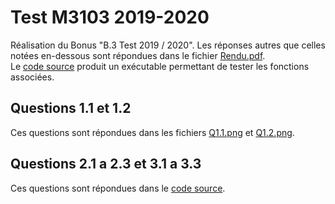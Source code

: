 # Test M3103 2019-2020
Réalisation du Bonus "B.3 Test 2019 / 2020".
Les réponses autres que celles notées en-dessous sont répondues dans le fichier [Rendu.pdf](Rendu.pdf).  
Le [code source](src/) produit un exécutable permettant de tester les fonctions associées.

## Questions 1.1 et 1.2
Ces questions sont répondues dans les fichiers [Q1.1.png](Q1.1.png) et [Q1.2.png](Q1.2.png).

## Questions 2.1 a 2.3 et 3.1 a 3.3
Ces questions sont répondues dans le [code source](src/).